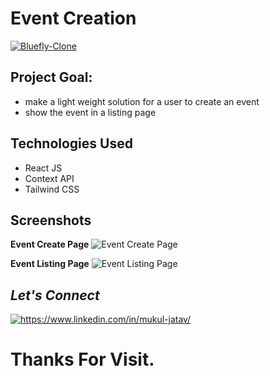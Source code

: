 # Event Creation

<a href="https://merry-strudel-406991.netlify.app/" target="blank">
        <img src="https://img.shields.io/static/v1?style=for-the-badge&message=Want to see live preview »&color=1BB91F&logo=Bluefly&logoColor=FFFFFF&label=" alt="Bluefly-Clone" />
        </a>

## Project Goal:
- make a light weight solution for a user to create an event
- show the event in a listing page

## Technologies Used
- React JS
- Context API
- Tailwind CSS

## Screenshots
**Event Create Page**
![Event Create Page](http://res.cloudinary.com/dfrhy6m3m/image/upload/v1701261860/g77qlsaeie0400yy0hzo.png)

**Event Listing Page**
![Event Listing Page](http://res.cloudinary.com/dfrhy6m3m/image/upload/v1701261947/fayqevt3y6ai0yvgtjgn.png)


<h2><i>Let's Connect</i></h2>
<p align="left">
    <a href="https://www.linkedin.com/in/mukul-jatav/">
        <img align="center" src="https://img.shields.io/badge/LinkedIn-0077B5?style=for-the-badge&logo=linkedin&logoColor=white" alt="https://www.linkedin.com/in/mukul-jatav/" />
    </a>
</p>

<h1> Thanks For Visit. </h1>

